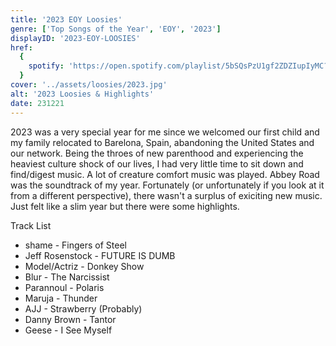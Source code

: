 ```yaml
---
title: '2023 EOY Loosies'
genre: ['Top Songs of the Year', 'EOY', '2023']
displayID: '2023-EOY-LOOSIES'
href:
  {
    spotify: 'https://open.spotify.com/playlist/5bSQsPzU1gf2ZDZIupIyMC?si=60174976d5634668',
  }
cover: '../assets/loosies/2023.jpg'
alt: '2023 Loosies & Highlights'
date: 231221
---
```


2023 was a very special year for me since we welcomed our first child and my family relocated to Barelona, Spain, abandoning the United States and our network. Being the throes of new parenthood and experiencing the heaviest culture shock of our lives, I had very little time to sit down and find/digest music. A lot of creature comfort music was played. Abbey Road was the soundtrack of my year. Fortunately (or unfortunately if you look at it from a different perspective), there wasn't a surplus of exiciting new music. Just felt like a slim year but there were some highlights.

Track List

- shame - Fingers of Steel
- Jeff Rosenstock - FUTURE IS DUMB
- Model/Actriz - Donkey Show
- Blur - The Narcissist
- Parannoul - Polaris
- Maruja - Thunder
- AJJ - Strawberry (Probably)
- Danny Brown - Tantor
- Geese - I See Myself
